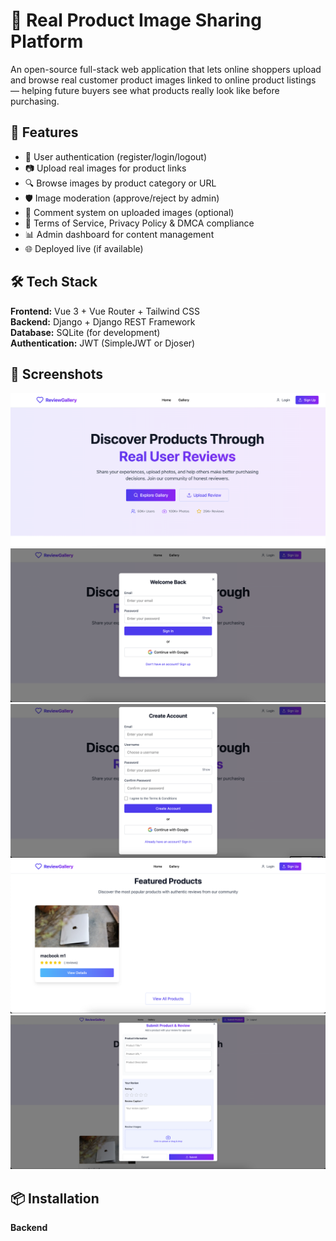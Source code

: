 # 📸 Real Product Image Sharing Platform

An open-source full-stack web application that lets online shoppers upload and browse real customer product images linked to online product listings — helping future buyers see what products really look like before purchasing.

## 🚀 Features

- 📝 User authentication (register/login/logout)
- 📷 Upload real images for product links
- 🔍 Browse images by product category or URL
- 🛡️ Image moderation (approve/reject by admin)
- 📝 Comment system on uploaded images (optional)
- 📜 Terms of Service, Privacy Policy & DMCA compliance
- 📊 Admin dashboard for content management
- 🌐 Deployed live (if available)

## 🛠️ Tech Stack

**Frontend:** Vue 3 + Vue Router + Tailwind CSS  
**Backend:** Django + Django REST Framework  
**Database:** SQLite (for development)  
**Authentication:** JWT (SimpleJWT or Djoser)

## 📸 Screenshots
![photos alt](https://github.com/Mousam00/real-product-gallery/blob/main/photos/Screenshot%202025-07-08%20at%201.00.36%20AM.png?raw=true)
![photos alt](https://github.com/Mousam00/real-product-gallery/blob/main/photos/Screenshot%202025-07-08%20at%201.02.13%20AM.png?raw=true)
![photos alt](https://github.com/Mousam00/real-product-gallery/blob/main/photos/Screenshot%202025-07-08%20at%201.02.27%20AM.png?raw=true)
![photos alt](https://github.com/Mousam00/real-product-gallery/blob/main/photos/Screenshot%202025-07-08%20at%201.01.36%20AM.png?raw=true)
![photos alt](https://github.com/Mousam00/real-product-gallery/blob/main/photos/Screenshot%202025-07-08%20at%201.05.55%20AM.png?raw=true)


## 📦 Installation

**Backend**
<!-- ```bash
cd backend
python -m venv env
source env/bin/activate
pip install -r requirements.txt
python manage.py runserver -->
